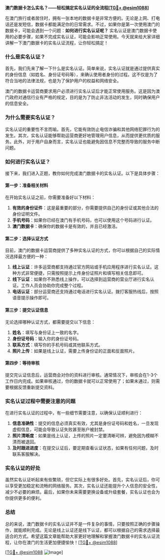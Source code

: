 **澳门数据卡怎么实名？——轻松搞定实名认证的全流程[[TG💪+ @esim1088](https://t.me/s/esim1088)]**

在澳门旅行或者居住时，拥有一张本地的数据卡是非常方便的。无论是上网、打电话还是发短信，数据卡都能满足你的日常需求。不过，如果你是第一次使用澳门的数据卡，可能会遇到一个问题：**如何进行实名认证呢？** 实名认证是澳门数据卡使用的必要步骤，如果不完成实名认证，可能会影响正常使用。今天就来给大家详细讲解一下澳门数据卡的实名认证流程，让你轻松搞定！

### 什么是实名认证？

首先，我们先来了解一下什么是实名认证。简单来说，实名认证就是通过提供真实的身份信息（如姓名、身份证号码等），来确认使用者身份的过程。这不仅是为了符合当地的法律法规，也是为了保护用户的权益和网络安全。

澳门的数据卡运营商要求用户必须进行实名认证后才能正常使用服务。这是因为澳门政府对通信行业有严格的规定，目的是为了防止非法活动的发生，同时确保用户的信息安全。

### 为什么需要实名认证？

实名认证的重要性不言而喻。首先，它能有效防止电信诈骗和其他网络犯罪行为的发生。其次，实名认证能够帮助运营商更好地管理用户信息，从而提供更优质的服务。此外，对于用户自身而言，实名认证也能避免因信息不完整而导致的服务中断问题。

### 如何进行实名认证？

接下来，我们进入正题，教你如何完成澳门数据卡的实名认证。以下是具体步骤：

#### 第一步：准备相关材料

在开始实名认证之前，你需要准备好以下材料：

1. **有效的身份证件**：这是最重要的部分，你需要提供自己的身份证或其他合法的身份证明文件。
2. **手机号码**：如果你已经在澳门有手机号码，也可以使用这个号码进行认证。
3. **澳门数据卡**：确保你的数据卡是有效的，并且已经激活。

#### 第二步：选择认证方式

目前，澳门的数据卡运营商提供了多种实名认证的方式，你可以根据自己的实际情况选择最方便的一种：

1. **线上认证**：许多运营商都支持通过官方网站或手机应用程序进行实名认证。这种方式非常便捷，只需按照提示上传身份证照片和填写相关信息即可。
2. **线下认证**：如果你不熟悉线上操作，可以选择到运营商的营业厅进行实名认证。工作人员会协助你完成整个过程。
3. **电话认证**：部分运营商还支持通过电话进行实名认证。拨打客服热线后，按照语音提示操作即可。

#### 第三步：提交认证信息

无论选择哪种认证方式，都需要提交以下信息：

1. **姓名**：填写与身份证上一致的名字。
2. **身份证号码**：输入你的身份证号码。
3. **联系方式**：填写你的手机号码或其他联系方式。
4. **照片上传**：如果是线上认证，需要上传身份证的正面和反面照片。

#### 第四步：等待审核

提交完认证信息后，运营商会对你的资料进行审核。通常情况下，审核会在1-3个工作日内完成。如果审核通过，你的数据卡就可以正常使用了；如果未通过，则需要根据反馈重新提交资料。

### 实名认证过程中需要注意的问题

在进行实名认证的过程中，有一些细节需要注意，以确保认证顺利进行：

1. **信息准确性**：提交的信息必须真实有效，尤其是身份证号码和姓名，一旦发现虚假信息，可能会导致认证失败甚至账户被封禁。
2. **照片清晰度**：如果是线上认证，上传的照片一定要清晰可辨，避免因为模糊不清而被退回。
3. **及时跟进进度**：在提交认证后，要定期查看认证状态，如果有任何问题，及时联系客服解决。

### 实名认证的好处

虽然实名认证听起来有些繁琐，但它实际上有很多好处。首先，实名认证后，你可以享受更加稳定和流畅的网络服务。其次，实名认证还能提升个人信息的安全性，减少不必要的麻烦。最后，如果你未来需要更换设备或升级套餐，实名认证也会为你提供更多的便利。

### 总结

总的来说，澳门数据卡的实名认证并不是一件复杂的事情，只要按照正确的步骤操作，就能顺利完成。无论是线上认证还是线下认证，都可以根据自己的需求选择最适合的方式。希望这篇文章能帮助大家更好地理解和掌握澳门数据卡的实名认证流程，让你在澳门的生活更加便捷愉快！[[TG💪+ @esim1088](https://t.me/s/esim1088)]

[[TG💪+ @esim1088](https://t.me/s/esim1088) ![Image](https://i.postimg.cc/4NQfJmqS/Snipaste-2025-05-13-00-14-12.png)]